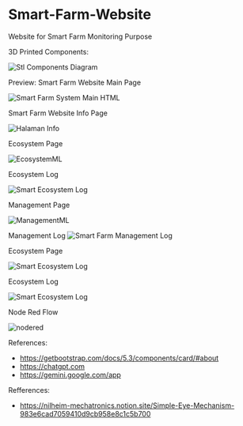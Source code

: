 # Smart-Farm-Website
Website for Smart Farm Monitoring Purpose

3D Printed Components:

![Stl Components Diagram](https://github.com/mwijaya43/Animatronic-Eye-Mechanism/assets/162684142/0a7dc95d-c709-4cde-9d00-c83e2dd15bb6)

Preview:
Smart Farm Website Main Page

![Smart Farm System Main HTML](https://github.com/mwijaya43/Smart-Farm-Website/assets/162684142/42640aa2-c561-4b1d-8194-30e024d733e6)

Smart Farm Website Info Page

![Halaman Info](https://github.com/mwijaya43/Smart-Farm-Website/assets/162684142/6ce4d482-82df-4cc1-adc8-dd29f02ba17b)

Ecosystem Page

![EcosystemML](https://github.com/mwijaya43/Smart-Farm-Website/assets/162684142/69f03699-bc59-4f49-828b-205cdacc86a6)

Ecosystem Log 

![Smart Ecosystem Log](https://github.com/mwijaya43/Smart-Farm-Website/assets/162684142/1119cbcf-1a33-4179-9a63-f771a3d2d74b)
 
Management Page

![ManagementML](https://github.com/mwijaya43/Smart-Farm-Website/assets/162684142/d1389fa5-5ca8-4f54-bed3-d3561a4fded3)

Management Log
![Smart Farm Management Log](https://github.com/mwijaya43/Smart-Farm-Website/assets/162684142/15c8ef6c-00a4-4fc3-94f3-abf974a24f4f)

Ecosystem Page

![Smart Ecosystem Log](https://github.com/mwijaya43/Smart-Farm-Website/assets/162684142/64c5710a-f3d6-4a86-90b0-7409d7f25ac2)

Ecosystem Log

![Smart Ecosystem Log](https://github.com/mwijaya43/Smart-Farm-Website/assets/162684142/12302784-b7cd-40e8-b1f6-e75d08ad4dd7)


Node Red Flow

![nodered](https://github.com/mwijaya43/Smart-Farm-Website/assets/162684142/550e0009-0ca5-4feb-a968-65763cdf2ba1)


References:
- https://getbootstrap.com/docs/5.3/components/card/#about
- https://chatgpt.com
- https://gemini.google.com/app

Refferences:
- https://nilheim-mechatronics.notion.site/Simple-Eye-Mechanism-983e6cad7059410d9cb958e8c1c5b700
